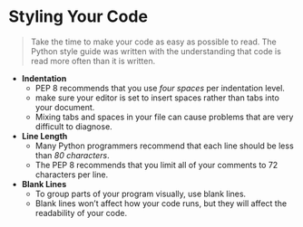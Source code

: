 # Styling Your Code

> Take the time to make your code as easy as possible to read.
> The Python style guide was written with the understanding that code is read more often than it is written.

- **Indentation**
  - PEP 8 recommends that you use *four spaces* per indentation level.
  - make sure your editor is set to insert spaces rather than tabs into your document.
  - Mixing tabs and spaces in your file can cause problems that are very difficult to diagnose.
- **Line Length**
  - Many Python programmers recommend that each line should be less than *80 characters*.
  - The PEP 8 recommends that you limit all of your comments to 72 characters per line.
- **Blank Lines**
  - To group parts of your program visually, use blank lines.
  - Blank lines won’t affect how your code runs, but they will affect the readability of your code.
